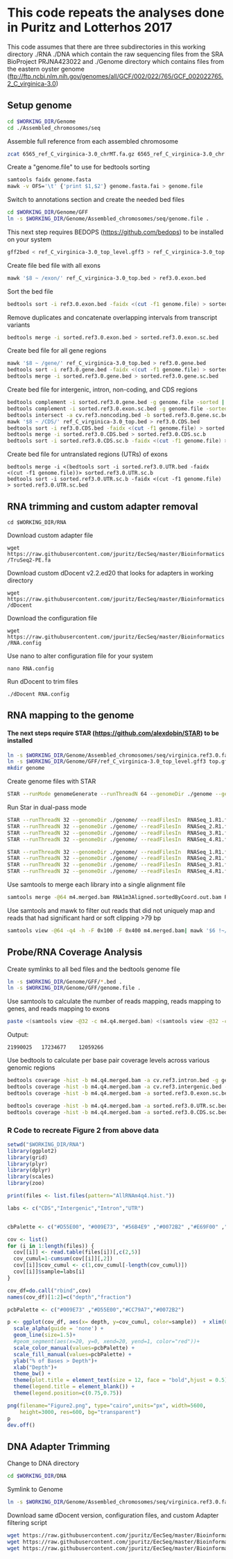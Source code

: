 # This code repeats the analyses done in Puritz and Lotterhos 2017


This code assumes that there are three subdirectories in this working directory
./RNA ./DNA which contain the raw sequencing files from the SRA BioProject PRJNA423022 and 
./Genome directory which contains files from the eastern oyster genome 
(ftp://ftp.ncbi.nlm.nih.gov/genomes/all/GCF/002/022/765/GCF_002022765.2_C_virginica-3.0)

## Setup genome
```bash
cd $WORKING_DIR/Genome
cd ./Assembled_chromosomes/seq
```
Assemble full reference from each assembled chromosome
```bash
zcat 6565_ref_C_virginica-3.0_chrMT.fa.gz 6565_ref_C_virginica-3.0_chr[0-9]*.fa.gz | sed 's/ref|//g' | sed 's/| Crass/  Crass/g' > genome.fasta
```
Create a "genome.file" to use for bedtools sorting
```bash
samtools faidx genome.fasta
mawk -v OFS='\t' {'print $1,$2'} genome.fasta.fai > genome.file
```
Switch to annotations section and create the needed bed files
```bash
cd $WORKING_DIR/Genome/GFF
ln -s $WORKING_DIR/Genome/Assembled_chromosomes/seq/genome.file .
```
This next step requires BEDOPS (https://github.com/bedops) to be installed on your system
```bash
gff2bed < ref_C_virginica-3.0_top_level.gff3 > ref_C_virginica-3.0_top.bed
```
Create file bed file with all exons
```bash
mawk '$8 ~ /exon/' ref_C_virginica-3.0_top.bed > ref3.0.exon.bed
```
Sort the bed file
```bash
bedtools sort -i ref3.0.exon.bed -faidx <(cut -f1 genome.file) > sorted.ref3.0.exon.bed
```
Remove duplicates and concatenate overlapping intervals from transcript variants
```bash
bedtools merge -i sorted.ref3.0.exon.bed > sorted.ref3.0.exon.sc.bed
```
Create bed file for all gene regions
```bash
mawk '$8 ~ /gene/' ref_C_virginica-3.0_top.bed > ref3.0.gene.bed
bedtools sort -i ref3.0.gene.bed -faidx <(cut -f1 genome.file) > sorted.ref3.0.gene.bed
bedtools merge -i sorted.ref3.0.gene.bed > sorted.ref3.0.gene.sc.bed
```
Create bed file for intergenic, intron, non-coding, and CDS regions
```bash
bedtools complement -i sorted.ref3.0.gene.bed -g genome.file -sorted | bedtools subtract -b sorted.ref3.0.exon.sc.bed -a - > cv.ref3.intergenic.bed
bedtools complement -i sorted.ref3.0.exon.sc.bed -g genome.file -sorted > cv.ref3.noncoding.bed
bedtools intersect -a cv.ref3.noncoding.bed -b sorted.ref3.0.gene.sc.bed -sorted > cv.ref3.intron.bed
mawk '$8 ~ /CDS/' ref_C_virginica-3.0_top.bed > ref3.0.CDS.bed
bedtools sort -i ref3.0.CDS.bed -faidx <(cut -f1 genome.file) > sorted.ref3.0.CDS.bed
bedtools merge -i sorted.ref3.0.CDS.bed > sorted.ref3.0.CDS.sc.b
bedtools sort -i sorted.ref3.0.CDS.sc.b -faidx <(cut -f1 genome.file) > sorted.ref3.0.CDS.sc.bed
```
Create bed file for untranslated regions (UTRs) of exons

```bashbedtools subtract -a sorted.ref3.0.exon.bed -b sorted.ref3.0.CDS.bed -g genome.file -sorted > sorted.ref3.0.UTR.bed
bedtools merge -i <(bedtools sort -i sorted.ref3.0.UTR.bed -faidx <(cut -f1 genome.file))> sorted.ref3.0.UTR.sc.b
bedtools sort -i sorted.ref3.0.UTR.sc.b -faidx <(cut -f1 genome.file) > sorted.ref3.0.UTR.sc.bed
```
## RNA trimming and custom adapter removal

`cd $WORKING_DIR/RNA`

Download custom adapter file

`wget https://raw.githubusercontent.com/jpuritz/EecSeq/master/Bioinformatics/TruSeq2-PE.fa`

Download custom dDocent v2.2.ed20 that looks for adapters in working directory

`wget https://raw.githubusercontent.com/jpuritz/EecSeq/master/Bioinformatics/dDocent`

Download the configuration file

`wget https://raw.githubusercontent.com/jpuritz/EecSeq/master/Bioinformatics/RNA.config`

Use nano to alter configuration file for your system

`nano RNA.config`

Run dDocent to trim files

`./dDocent RNA.config`

## RNA mapping to the genome

#### The next steps require STAR (https://github.com/alexdobin/STAR) to be installed 
```bash
ln -s $WORKING_DIR/Genome/Assembled_chromosomes/seq/virginica.ref3.0.fasta reference.fasta
ln -s $WORKING_DIR/Genome/GFF/ref_C_virginica-3.0_top_level.gff3 top.gff
mkdir genome
```
Create genome files with STAR
```bash
STAR --runMode genomeGenerate --runThreadN 64 --genomeDir ./genome --genomeFastaFiles reference.fasta --sjdbGTFfile top.gff --sjdbGTFtagExonParentTranscript Parent--sjdbOverhang 149
```
Run Star in dual-pass mode
```bash
STAR --runThreadN 32 --genomeDir ./genome/ --readFilesIn  RNASeq_1.R1.fq.gz RNASeq_1.R2.fq.gz  --outFilterMatchNminOverLread 0.17 --outFilterScoreMinOverLread 0.17 --outSAMmapqUnique 40 --outSAMtype BAM SortedByCoordinate --outFileNamePrefix RNA1m2  --readFilesCommand zcat
STAR --runThreadN 32 --genomeDir ./genome/ --readFilesIn  RNASeq_2.R1.fq.gz RNASeq_2.R2.fq.gz  --outFilterMatchNminOverLread 0.17 --outFilterScoreMinOverLread 0.17 --outSAMmapqUnique 40 --outSAMtype BAM SortedByCoordinate --outFileNamePrefix RNA2m2  --readFilesCommand zcat
STAR --runThreadN 32 --genomeDir ./genome/ --readFilesIn  RNASeq_3.R1.fq.gz RNASeq_3.R2.fq.gz  --outFilterMatchNminOverLread 0.17 --outFilterScoreMinOverLread 0.17 --outSAMmapqUnique 40 --outSAMtype BAM SortedByCoordinate --outFileNamePrefix RNA3m2  --readFilesCommand zcat
STAR --runThreadN 32 --genomeDir ./genome/ --readFilesIn  RNASeq_4.R1.fq.gz RNASeq_4.R2.fq.gz  --outFilterMatchNminOverLread 0.17 --outFilterScoreMinOverLread 0.17 --outSAMmapqUnique 40 --outSAMtype BAM SortedByCoordinate --outFileNamePrefix RNA4m2  --readFilesCommand zcat
```
```bash
STAR --runThreadN 32 --genomeDir ./genome/ --readFilesIn  RNASeq_1.R1.fq.gz RNASeq_1.R2.fq.gz  --outFilterMatchNminOverLread 0.17 --outFilterScoreMinOverLread 0.17 --outSAMmapqUnique 40 --outSAMtype BAM SortedByCoordinate --outFileNamePrefix RNA1m3  --readFilesCommand zcat --sjdbFileChrStartEnd ./RNA1m2SJ.out.tab ./RNA2m2SJ.out.tab ./RNA3m2SJ.out.tab ./RNA4m2SJ.out.tab
STAR --runThreadN 32 --genomeDir ./genome/ --readFilesIn  RNASeq_2.R1.fq.gz RNASeq_2.R2.fq.gz  --outFilterMatchNminOverLread 0.17 --outFilterScoreMinOverLread 0.17 --outSAMmapqUnique 40 --outSAMtype BAM SortedByCoordinate --outFileNamePrefix RNA2m3  --readFilesCommand zcat --sjdbFileChrStartEnd ./RNA1m2SJ.out.tab ./RNA2m2SJ.out.tab ./RNA3m2SJ.out.tab ./RNA4m2SJ.out.tab
STAR --runThreadN 32 --genomeDir ./genome/ --readFilesIn  RNASeq_3.R1.fq.gz RNASeq_3.R2.fq.gz  --outFilterMatchNminOverLread 0.17 --outFilterScoreMinOverLread 0.17 --outSAMmapqUnique 40 --outSAMtype BAM SortedByCoordinate --outFileNamePrefix RNA3m3  --readFilesCommand zcat --sjdbFileChrStartEnd ./RNA1m2SJ.out.tab ./RNA2m2SJ.out.tab ./RNA3m2SJ.out.tab ./RNA4m2SJ.out.tab
STAR --runThreadN 32 --genomeDir ./genome/ --readFilesIn  RNASeq_4.R1.fq.gz RNASeq_4.R2.fq.gz  --outFilterMatchNminOverLread 0.17 --outFilterScoreMinOverLread 0.17 --outSAMmapqUnique 40 --outSAMtype BAM SortedByCoordinate --outFileNamePrefix RNA4m3  --readFilesCommand zcat --sjdbFileChrStartEnd ./RNA1m2SJ.out.tab ./RNA2m2SJ.out.tab ./RNA3m2SJ.out.tab ./RNA4m2SJ.out.tab
```
Use samtools to merge each library into a single alignment file
```bash
samtools merge -@64 m4.merged.bam RNA1m3Aligned.sortedByCoord.out.bam RNA2m3Aligned.sortedByCoord.out.bam RNA3m3Aligned.sortedByCoord.out.bam RNA4m3Aligned.sortedByCoord.out.bam
```
Use samtools and mawk to filter out reads that did not uniquely map and reads that had significant hard or soft clipping >79 bp
```bash
samtools view -@64 -q4 -h -F 0x100 -F 0x400 m4.merged.bam| mawk '$6 !~/[8-9].[SH]/ && $6 !~ /[1-9][0-9].[SH]/' | samtools view -b > m4.q4.merged.bam
```

## Probe/RNA Coverage Analysis

Create symlinks to all bed files and the bedtools genome file
```bash
ln -s $WORKING_DIR/Genome/GFF/*.bed .
ln -s $WORKING_DIR/Genome/GFF/genome.file .
```
Use samtools to calculate the number of reads mapping, reads mapping to genes, and reads mapping to exons
```bash
paste <(samtools view -@32 -c m4.q4.merged.bam) <(samtools view -@32 -c -L sorted.ref3.0.gene.bed m4.q4.merged.bam) <(samtools view -@32 -c -L sorted.ref3.0.exon.sc.bed m4.q4.merged.bam)
```
Output:

`21990025	17234677	12059266`

Use bedtools to calculate per base pair coverage levels across various genomic regions
```bash
bedtools coverage -hist -b m4.q4.merged.bam -a cv.ref3.intron.bed -g genome.file -sorted  -split | grep ^all > AllRNAm4q4.hist.AllIntron.all.split.txt
bedtools coverage -hist -b m4.q4.merged.bam -a cv.ref3.intergenic.bed -g genome.file -sorted -split | grep ^all > AllRNAm4q4.hist.AllIntergenic.all.split.txt
bedtools coverage -hist -b m4.q4.merged.bam -a sorted.ref3.0.exon.sc.bed -g genome.file -sorted  -split | grep ^all > AllRNAm4q4.hist.AllExon.all.split.txt

bedtools coverage -hist -b m4.q4.merged.bam -a sorted.ref3.0.UTR.sc.bed -g genome.file -sorted  -split | grep ^all > AllRNAm4q4.hist.allUTR.all.split.txt
bedtools coverage -hist -b m4.q4.merged.bam -a sorted.ref3.0.CDS.sc.bed -g genome.file -sorted  -split | grep ^all > AllRNAm4q4.hist.AllCDS.all.split.txt
```

### R Code to recreate Figure 2 from above data

```R
setwd("$WORKING_DIR/RNA")
library(ggplot2)
library(grid)
library(plyr)
library(dplyr)
library(scales)
library(zoo)

print(files <- list.files(pattern="AllRNAm4q4.hist."))

labs <- c("CDS","Intergenic","Intron","UTR")


cbPalette <- c("#D55E00", "#009E73", "#56B4E9" ,"#0072B2" ,"#E69F00" ,"#F0E442" ,"#999999" ,"#CC79A7","#7570B3")

cov <- list()
for (i in 1:length(files)) {
  cov[[i]] <- read.table(files[i])[,c(2,5)]
  cov_cumul=1-cumsum(cov[[i]][,2])
  cov[[i]]$cov_cumul <- c(1,cov_cumul[-length(cov_cumul)])
  cov[[i]]$sample=labs[i]
}

cov_df=do.call("rbind",cov)
names(cov_df)[1:2]=c("depth","fraction")

pcbPalette <- c("#009E73" ,"#D55E00","#CC79A7","#0072B2")

p <- ggplot(cov_df, aes(x= depth, y=cov_cumul, color=sample))  + xlim(0,100)+
  scale_alpha(guide = 'none') +
  geom_line(size=1.5)+ 
  #geom_segment(aes(x=20, y=0, xend=20, yend=1, color="red"))+
  scale_color_manual(values=pcbPalette) +
  scale_fill_manual(values=pcbPalette) +
  ylab("% of Bases > Depth")+
  xlab("Depth")+
  theme_bw() +
  theme(plot.title = element_text(size = 12, face = "bold",hjust = 0.5)) +
  theme(legend.title = element_blank()) + 
  theme(legend.position=c(0.75,0.75))

png(filename="Figure2.png", type="cairo",units="px", width=5600, 
    height=3000, res=600, bg="transparent")
p
dev.off()
```
## DNA Adapter Trimming

Change to DNA directory
```bash
cd $WORKING_DIR/DNA
```
Symlink to Genome
```bash
ln -s $WORKING_DIR/Genome/Assembled_chromosomes/seq/virginica.ref3.0.fasta reference.fasta
```
Download same dDocent version, configuration files, and custom Adapter filtering script
```bash
wget https://raw.githubusercontent.com/jpuritz/EecSeq/master/Bioinformatics/dDocent_ngs.sh
wget https://raw.githubusercontent.com/jpuritz/EecSeq/master/Bioinformatics/configDNA1
wget https://raw.githubusercontent.com/jpuritz/EecSeq/master/Bioinformatics/configDNA2
```

